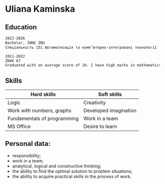 # Uliana Kaminska

## Education

```sh
2022-2026
Bachelor, INNI ZNU
Спеціальність 151 Автоматизація та комп’ютерно-інтегровані технології
```

```sh
2011-2022
ZNVK 67
Graduated with an average score of 10. I have high marks in mathematics, physics and computer science.
```

## Skills

| Hard skills | Soft skills |
| ------ | ------ |
| Logic | Creativity |
| Work with numbers, graphs | Developed imagination |
| Fundamentals of programming | Work in a team |
| MS Office | Desire to learn |

## Personal data:

- responsibility;
- work in a team;
- analytical, logical and constructive thinking;
- the ability to find the optimal solution to problem situations;
- the ability to acquire practical skills in the process of work.
